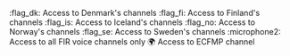 :flag_dk: Access to Denmark's channels
:flag_fi: Access to Finland's channels
:flag_is: Access to Iceland's channels
:flag_no: Access to Norway's channels
:flag_se: Access to Sweden's channels
:microphone2: Access to all FIR voice channels only
:earth_africa: Access to ECFMP channel
